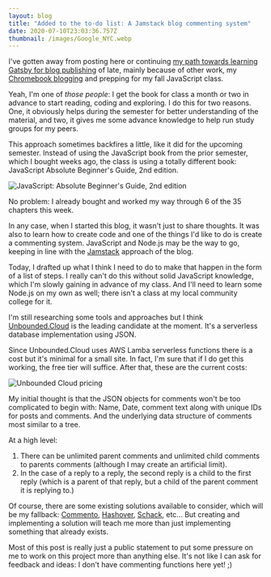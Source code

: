 ```yaml
---
layout: blog
title: "Added to the to-do list: A Jamstack blog commenting system"
date: 2020-07-10T23:03:36.757Z
thumbnail: /images/Google_NYC.webp
---
```

I've gotten away from posting here or continuing [my path towards learning Gatsby for blog publishing](https://www.kctofel.com/post/2020-06-18-the-great-gatsby-vs-hugo-for-static-site-generation/) of late, mainly because of other work, my [Chromebook blogging](https://www.aboutchromebooks.com) and prepping for my fall JavaScript class. 

Yeah, I'm one of *those people*: I get the book for class a month or two in advance to start reading, coding and exploring. I do this for two reasons. One, it obviously helps during the semester for better understanding of the material, and two, it gives me some advance knowledge to help run study groups for my peers.

This approach sometimes backfires a little, like it did for the upcoming semester. Instead of using the JavaScript book from the prior semester, which I bought weeks ago, the class is using a totally different book: JavaScript Absolute Beginner's Guide, 2nd edition.

![JavaScript: Absolute Beginner's Guide, 2nd edition](/images/javascript-absolute-beginners-guide-second-edition.jpg)

No problem: I already bought and worked my way through 6 of the 35 chapters this week.

In any case, when I started this blog, it wasn't just to share thoughts. It was also to learn how to create code and one of the things I'd like to do is create a commenting system. JavaScript and Node.js may be the way to go, keeping in line with the [Jamstack](https://jamstack.org/) approach of the blog.

Today, I drafted up what I think I need to do to make that happen in the form of a list of steps. I really can't do this without solid JavaScript knowledge, which I'm slowly gaining in advance of my class. And I'll need to learn some Node.js on my own as well; there isn't a class at my local community college for it.

I'm still researching some tools and approaches but I think [Unbounded.Cloud](https://www.unbounded.cloud/) is the leading candidate at the moment. It's a serverless database implementation using JSON. 

Since Unbounded.Cloud uses AWS Lamba serverless functions there is a cost but it's minimal for a small site. In fact, I'm sure that if I do get this working, the free tier will suffice. After that, these are the current costs:

![Unbounded Cloud pricing](/images/unbounded-cloud-pricing.jpg)

My initial thought is that the JSON objects for comments won't be too complicated to begin with: Name, Date, comment text along with unique IDs for posts and comments. And the underlying data structure of comments most similar to a tree. 

At a high level:

1. There can be unlimited parent comments and unlimited child comments to parents comments (although I may create an artificial limit).
2. In the case of a reply to a reply, the second reply is a child to the first reply (which is a parent of that reply, but a child of the parent comment it is replying to.)

Of course, there are some existing solutions available to consider, which will be my fallback: [Commento](https://commento.io/), [Hashover](https://www.barkdull.org/software/hashover), [Schack](https://schnack.cool/), etc... But creating and implementing a solution will teach me more than just implementing something that already exists.

Most of this post is really just a public statement to put some pressure on me to work on this project more than anything else. It's not like I can ask for feedback and ideas: I don't have commenting functions here yet! ;)